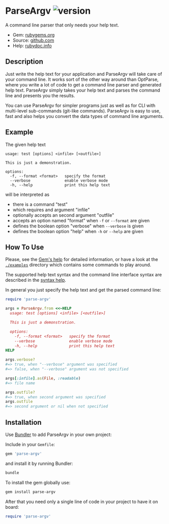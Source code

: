 # ParseArgv ![version](https://img.shields.io/gem/v/parse-argv?label=)

A command line parser that only needs your help text.

- Gem: [rubygems.org](https://rubygems.org/gems/parse-argv)
- Source: [github.com](https://github.com/mblumtritt/parse-argv)
- Help: [rubydoc.info](https://rubydoc.info/gems/parse-argv/ParseArgv)

## Description

Just write the help text for your application and ParseArgv will take care of your command line. It works sort of the other way around than OptParse, where you write a lot of code to get a command line parser and generated help text. ParseArgv simply takes your help text and parses the command line and presents you the results.

You can use ParseArgv for simpler programs just as well as for CLI with multi-level sub-commands (git-like commands). ParseArgv is easy to use, fast and also helps you convert the data types of command line arguments.

## Example

The given help text

```
usage: test [options] <infile> [<outfile>]

This is just a demonstration.

options:
  -f, --format <format>   specify the format
  --verbose               enable verbose mode
  -h, --help              print this help text
```

will be interpreted as

- there is a command "test"
- which requires and argument "infile"
- optionally accepts an  second argument "outfile"
- accepts an option named "format" when `-f` or `--format` are given
- defines the boolean option "verbose" when `--verbose` is given
- defines the boolean option "help" when `-h` or `--help` are given

## How To Use

Please, see the [Gem's help](https://rubydoc.info/gems/parse-argv/ParseArgv) for detailed information, or have a look at the  [`./examples`](./examples) directory which contains some commands to play around.

The supported help text syntax and the command line interface syntax are described in the [syntax help](./syntax.md).

In general you just specify the help text and get the parsed command line:

```ruby
require 'parse-argv'

args = ParseArgv.from <<~HELP
  usage: test [options] <infile> [<outfile>]

  This is just a demonstration.

  options:
    -f, --format <format>   specify the format
    --verbose               enable verbose mode
    -h, --help              print this help text
HELP

args.verbose?
#=> true, when "--verbose" argument was specified
#=> false, when "--verbose" argument was not specified

args[:infile].as(File, :readable)
#=> file name

args.outfile?
#=> true, when second argument was specified
args.outfile
#=> second argument or nil when not specified
```

## Installation

Use [Bundler](http://gembundler.com/) to add ParseArgv in your own project:

Include in your `Gemfile`:

```ruby
gem 'parse-argv'
```

and install it by running Bundler:

```bash
bundle
```

To install the gem globally use:

```bash
gem install parse-argv
```

After that you need only a single line of code in your project to have it on board:

```ruby
require 'parse-argv'
```

